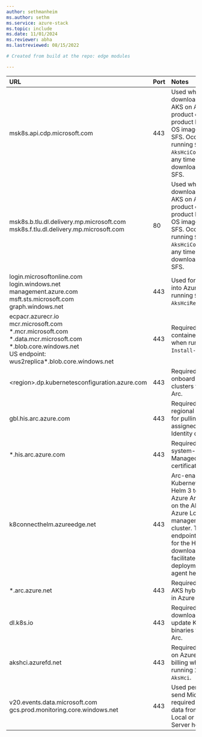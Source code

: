 ```yaml
---
author: sethmanheim
ms.author: sethm
ms.service: azure-stack
ms.topic: include
ms.date: 11/01/2024
ms.reviewer: abha
ms.lastreviewed: 08/15/2022

# Created from build at the repo: edge modules

---
```


|  URL | Port | Notes |
|  :---| :---| :---|
|  msk8s.api.cdp.microsoft.com | 443  | Used when downloading the AKS on Azure Local product catalog, product bits, and OS images from SFS. Occurs when running `Set-AksHciConfig` and any time you download from SFS. |
|  msk8s.b.tlu.dl.delivery.mp.microsoft.com </br> msk8s.f.tlu.dl.delivery.mp.microsoft.com | 80 | Used when downloading the AKS on Azure Local product catalog, product bits, and OS images from SFS. Occurs when running `Set-AksHciConfig` and any time you download from SFS. |
|  login.microsoftonline.com </br> login.windows.net </br> management.azure.com </br> msft.sts.microsoft.com </br> graph.windows.net | 443 | Used for logging into Azure when running `Set-AksHciRegistration`. |
|  ecpacr.azurecr.io </br> mcr.microsoft.com </br> \*.mcr.microsoft.com </br> \*.data.mcr.microsoft.com </br> \*.blob.core.windows.net </br> US endpoint: wus2replica\*.blob.core.windows.net | 443 | Required to pull container images when running `Install-AksHci`. |
|  \<region>.dp.kubernetesconfiguration.azure.com | 443  | Required to onboard AKS hybrid clusters to Azure Arc. |
| gbl.his.arc.azure.com | 443 | Required to get the regional endpoint for pulling system-assigned Managed Identity certificates. |
| \*.his.arc.azure.com | 443 | Required to pull system-assigned Managed Identity certificates. |
| k8connecthelm.azureedge.net	| 443 | Arc-enabled Kubernetes uses Helm 3 to deploy Azure Arc agents on the AKS on Azure Local management cluster. This endpoint is needed for the Helm client download to facilitate deployment of the agent helm chart.
| \*.arc.azure.net| 443 | Required to manage AKS hybrid clusters in Azure portal. |
| dl.k8s.io | 443 | Required to download and update Kubernetes binaries for Azure Arc. |
|  akshci.azurefd.net | 443 | Required for AKS on Azure Local billing when running `Install-AksHci`. |
|  v20.events.data.microsoft.com </br> gcs.prod.monitoring.core.windows.net | 443 | Used periodically to send Microsoft required diagnostic data from the Azure Local or Windows Server host. |
